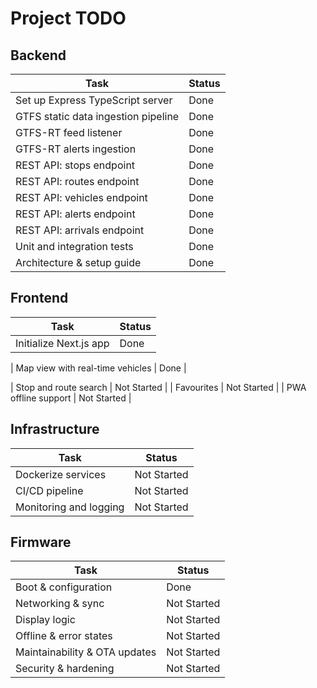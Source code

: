 # Project TODO

## Backend
| Task | Status |
| --- | --- |
| Set up Express TypeScript server | Done |
| GTFS static data ingestion pipeline | Done |
| GTFS-RT feed listener | Done |
| GTFS-RT alerts ingestion | Done |
| REST API: stops endpoint | Done |
| REST API: routes endpoint | Done |
| REST API: vehicles endpoint | Done |
| REST API: alerts endpoint | Done |
| REST API: arrivals endpoint | Done |
| Unit and integration tests | Done |
| Architecture & setup guide | Done |

## Frontend
| Task | Status |
| --- | --- |
| Initialize Next.js app | Done |

| Map view with real-time vehicles | Done |

| Stop and route search | Not Started |
| Favourites | Not Started |
| PWA offline support | Not Started |

## Infrastructure
| Task | Status |
| --- | --- |
| Dockerize services | Not Started |
| CI/CD pipeline | Not Started |
| Monitoring and logging | Not Started |

## Firmware
| Task | Status |
| --- | --- |
| Boot & configuration | Done |
| Networking & sync | Not Started |
| Display logic | Not Started |
| Offline & error states | Not Started |
| Maintainability & OTA updates | Not Started |
| Security & hardening | Not Started |
